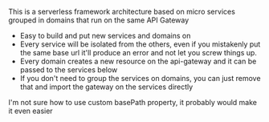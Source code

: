 This is a serverless framework architecture based on micro services grouped in domains that run on the same API Gateway

- Easy to build and put new services and domains on
- Every service will be isolated from the others, even if you mistakenly put the same base url it'll produce an error and not let you screw things up.
- Every domain creates a new resource on the api-gateway and it can be passed to the services below
- If you don't need to group the services on domains, you can just remove that and import the gateway on the services directly

I'm not sure how to use custom basePath property, it probably would make it even easier
